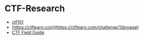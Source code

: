 # CTF-Research

- [ctf101](https://ctf101.org/)
- [https://ctflearn.com](https://ctflearn.com/challenge/1/browse)
- [CTF Field Guide](https://trailofbits.github.io/ctf/)

